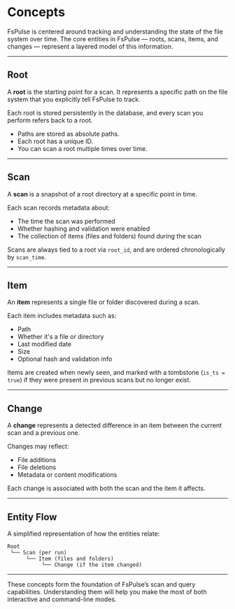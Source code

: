 # Concepts

FsPulse is centered around tracking and understanding the state of the file system over time. The core entities in FsPulse — roots, scans, items, and changes — represent a layered model of this information.

---

## Root

A **root** is the starting point for a scan. It represents a specific path on the file system that you explicitly tell FsPulse to track.

Each root is stored persistently in the database, and every scan you perform refers back to a root.

- Paths are stored as absolute paths.
- Each root has a unique ID.
- You can scan a root multiple times over time.

---

## Scan

A **scan** is a snapshot of a root directory at a specific point in time.

Each scan records metadata about:
- The time the scan was performed
- Whether hashing and validation were enabled
- The collection of items (files and folders) found during the scan

Scans are always tied to a root via `root_id`, and are ordered chronologically by `scan_time`.

---

## Item

An **item** represents a single file or folder discovered during a scan.

Each item includes metadata such as:
- Path
- Whether it's a file or directory
- Last modified date
- Size
- Optional hash and validation info

Items are created when newly seen, and marked with a tombstone (`is_ts = true`) if they were present in previous scans but no longer exist.

---

## Change

A **change** represents a detected difference in an item between the current scan and a previous one.

Changes may reflect:
- File additions
- File deletions
- Metadata or content modifications

Each change is associated with both the scan and the item it affects.

---

## Entity Flow

A simplified representation of how the entities relate:

```
Root
 └── Scan (per run)
      └── Item (files and folders)
           └── Change (if the item changed)
```

---

These concepts form the foundation of FsPulse’s scan and query capabilities. Understanding them will help you make the most of both interactive and command-line modes.